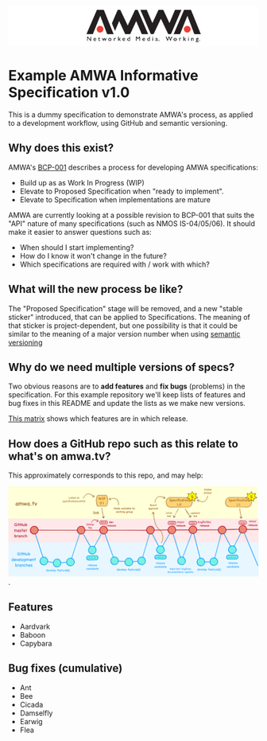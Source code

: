 
![AMWA](images/amwa_header-logo.png)

# Example AMWA Informative Specification v1.0

This is a dummy specification to demonstrate AMWA's process, as applied to a development workflow, using GitHub and semantic versioning.

## Why does this exist?

AMWA's [BCP-001] describes a process for developing AMWA specifications:

- Build up as as Work In Progress (WIP)
- Elevate to Proposed Specification when "ready to implement".
- Elevate to Specification when implementations are mature

AMWA are currently looking at a possible revision to BCP-001 that suits the "API" nature of many specifications (such as NMOS IS-04/05/06). It should make it easier to answer questions such as:

 - When should I start implementing?
 - How do I know it won't change in the future?
 - Which specifications are required with / work with which?

## What will the new process be like?

The "Proposed Specification" stage will be removed, and a new "stable sticker" introduced, that can be applied to Specifications. The meaning of that sticker is project-dependent, but one possibility is that it could be similar to the meaning of a major version number when using [semantic versioning](https://semver.org)

## Why do we need multiple versions of specs?

Two obvious reasons are to **add features** and **fix bugs** (problems) in the specification. For this example repository we'll keep lists of features and bug fixes in this README and update the lists as we make new versions. 

[This matrix](Version-matrix.md) shows which features are in which release.

## How does a GitHub repo such as this relate to what's on amwa.tv?

This approximately corresponds to this repo, and may help:

 ![this diagram](images/amwa-github-example.png).

## Features

- Aardvark
- Baboon
- Capybara

## Bug fixes (cumulative)

- Ant
- Bee
- Cicada
- Damselfly
- Earwig
- Flea

[//]: # (References/Links)

[BCP-001]: http://amwa.tv/projects/BCP-001.shtml "BCP-001: AMWA Specification Process"
